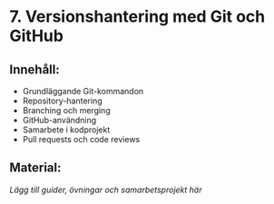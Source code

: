 # 7. Versionshantering med Git och GitHub

## Innehåll:
- Grundläggande Git-kommandon
- Repository-hantering
- Branching och merging
- GitHub-användning
- Samarbete i kodprojekt
- Pull requests och code reviews

## Material:
*Lägg till guider, övningar och samarbetsprojekt här*